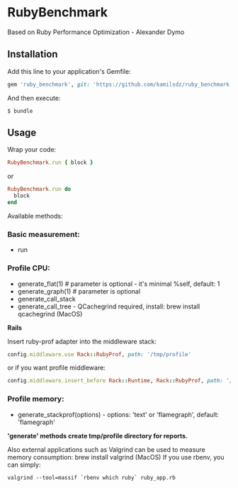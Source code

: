 # RubyBenchmark

Based on Ruby Performance Optimization - Alexander Dymo

## Installation

Add this line to your application's Gemfile:

```ruby
gem 'ruby_benchmark', git: 'https://github.com/kamilsdz/ruby_benchmark.git'
```

And then execute:

    $ bundle

## Usage

Wrap your code:

```ruby
RubyBenchmark.run { block }
```
or
```ruby
RubyBenchmark.run do
  block  
end
```

Available methods: 

### Basic measurement:
- run

### Profile CPU:
- generate_flat(1)  # parameter is optional - it's minimal %self, default: 1
- generate_graph(1) # parameter is optional
- generate_call_stack
- generate_call_tree - QCachegrind required, install: brew install qcachegrind (MacOS)

**Rails**

Insert ruby-prof adapter into the middleware stack:
```ruby
config.middleware.use Rack::RubyProf, path: '/tmp/profile'
```
or if you want profile middleware:
```ruby
config.middleware.insert_before Rack::Runtime, Rack::RubyProf, path: '/tmp/profile'
```

### Profile memory:
- generate_stackprof(options) - options: 'text' or 'flamegraph', default: 'flamegraph'

**'generate' methods create tmp/profile directory for reports.**


Also external applications such as Valgrind can be used to measure memory consumption: brew install valgrind (MacOS)
If you use rbenv, you can simply:
```
valgrind --tool=massif `rbenv which ruby` ruby_app.rb
```


